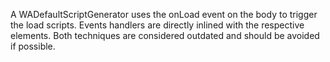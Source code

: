 A WADefaultScriptGenerator uses the onLoad event on the body to trigger the load scripts. Events handlers are directly inlined with the respective elements. Both techniques are considered outdated and should be avoided if possible.